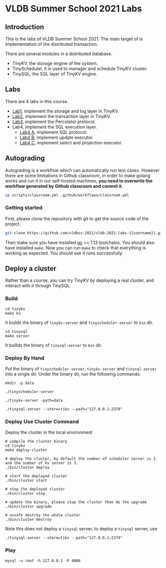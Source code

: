 # VLDB Summer School 2021 Labs

## Introduction

This is the labs of VLDB Summer School 2021. The main target of is implementation of the distributed transaction.

There are several modules in a distributed database.

- TinyKV, the storage engine of the system.
- TinyScheduler, it is used to manager and schedule TinyKV cluster.
- TinySQL, the SQL layer of TinyKV engine.

## Labs

There are 4 labs in this course.

- [Lab1](./tinykv/doc_ss/lab1.md), implement the storage and log layer in TinyKV.
- [Lab2](./tinykv/doc_ss/lab2.md), implement the transaction layer in TinyKV.
- [Lab3](./tinysql/doc_ss/lab3-README-zh_CN.md), implement the Percolator protocol.
- Lab4, implement the SQL execution layer.
    - [Lab4 A](./tinysql/doc_ss/lab4a-README-zh_CN.md), implement SQL protocol.
    - [Lab4 B](./tinysql/doc_ss/lab4b-README-zh_CN.md), implement update executor.
    - [Lab4 C](./tinysql/doc_ss/lab4c-README-zh_CN.md), implement select and projection executor.

## Autograding

Autograding is a workflow which can automatically run test cases. However there are some limitations in Github classroom, in order to make golang works and run it in our self-hosted machines, **you need to overwrite the workflow generated by Github classroom and commit it**.

```sh
cp scripts/classroom.yml .github/workflows/classroom.yml
```

### Getting started

First, please clone the repository with git to get the source code of the project.

``` bash
git clone https://github.com/vldbss-2021/vldb-2021-labs-{{username}}.git
```

Then make sure you have installed [go](https://golang.org/doc/install) >= 1.13 toolchains. You should also have installed `make`.
Now you can run `make` to check that everything is working as expected. You should see it runs successfully.

## Deploy a cluster

Rather than a course, you can try TinyKV by deploying a real cluster, and interact with it through TinySQL.

### Build

```
cd tinykv
make kv
```

It builds the binary of `tinykv-server` and `tinyscheduler-server` to `bin` dir.

```
cd tinysql
make server
```
It buillds the binary of `tinysql-server` to `bin` dir.


### Deploy By Hand

Put the binary of `tinyscheduler-server`, `tinykv-server` and `tinysql-server` into a single dir.
Under the binary dir, run the following commands:

```
mkdir -p data
```

```
./tinyscheduler-server
```

```
./tinykv-server -path=data
```

```
./tinysql-server --store=tikv --path="127.0.0.1:2379"
```

### Deploy Use Cluster Command

Deploy the cluster in the local environment
```
# compile the cluster binary
cd tinykv
make deploy-cluster

# deploy the cluster, by default the number of scheduler server is 1 and the number of kv server is 3.
./bin/cluster deploy

# start the deployed cluster
./bin/cluster start

# stop the deployed cluster
./bin/cluster stop

# update the binary, please stop the cluster then do the upgrade
./bin/cluster upgrade

# unsafe destroy the whole cluster
./bin/cluster destroy

```

Note this does not deploy a `tinysql` server, to deploy a `tinysql` server, use
```
./tinysql-server --store=tikv --path="127.0.0.1:2379"
```

### Play

```
mysql -u root -h 127.0.0.1 -P 4000
```
